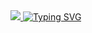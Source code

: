 <div class="header" align="left">
    <a href="https://visitcount.itsvg.in">
  <img src="https://visitcount.itsvg.in/api?id=MaybeVanika&label=Profile%20Views&color=12&icon=7&pretty=false" />
</a>
    <a href="https://git.io/typing-svg"><img src="https://readme-typing-svg.herokuapp.com?font=Nunito&pause=1000&color=FFFFFF&random=false&width=435&lines=Hello!+I'm+Vanika...;Full-Stack+Developer+With+MERN+Stack;UI%2FUX+Designer" alt="Typing SVG" /></a>
</div>
